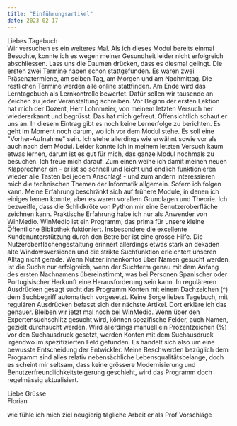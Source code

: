 ```yaml
---
title: "Einführungsartikel"
date: 2023-02-17
---
```


Liebes Tagebuch  
Wir versuchen es ein weiteres Mal. Als ich dieses Modul bereits einmal Besuchte, konnte ich es wegen meiner Gesundheit leider nicht erfolgreich abschliessen.
Lass uns die Daumen drücken, dass es diesmal gelingt.
Die ersten zwei Termine haben schon stattgefunden.
Es waren zwei Präsenztermiene, am selben Tag, am Morgen und am Nachmittag. 
Die restlichen Termine werden alle online stattfinden. 
Am Ende wird das Lerntagebuch als Lernkontrolle bewertet. 
Dafür sollen wir tausende an Zeichen zu jeder Veranstaltung schreiben. 
Vor Beginn der ersten Lektion hat mich der Dozent, Herr Lohnmeier, von meinem letzten Versuch her wiedererkannt und begrüsst. 
Das hat mich gefreut.
Offensichtlich schaut er uns an. 
In diesem Eintrag gibt es noch keine Lernerfolge zu berichten. 
Es geht im Moment noch darum, wo ich vor dem Modul stehe. 
Es soll eine "Vorher-Aufnahme" sein. 
Ich stehe allerdings wie erwähnt sowie vor als auch nach dem Modul. 
Leider konnte ich in meinem letzten Versuch kaum etwas lernen, darum ist es gut für mich, das ganze Modul nochmals zu besuchen. 
Ich freue mich darauf. 
Zum einen weihe ich damit meinen neuen Klapprechner ein - er ist so schnell und leicht und endlich funktionieren wieder alle Tasten bei jedem Anschlag! - und zum andern interessieren mich die technischen Themen der Informatik allgemein. 
Sofern ich folgen kann. 
Meine Erfahrung beschränkt sich auf frühere Module, in denen ich einiges lernen konnte, aber es waren vorallem Grundlagen und Theorie. 
Ich bezweifle, dass die Schlidkröte von Python mir eine Benutzeroberfläche zeichnen kann. 
Praktische Erfahrung habe ich nur als Anwender von WinMedio. 
WinMedio ist ein Programm, das prima für unsere kleine Öffentliche Bibliothek fuktioniert. 
Insbesondere die excellente Kundenunterstützung durch den Betreiber ist eine grosse Hilfe. 
Die Nutzeroberflächengestaltung erinnert allerdings etwas stark an dekaden alte Windowsversionen und die strikte Suchfunktion erleichtert unseren Alltag nicht gerade. 
Wenn Nutzer:innenkontos über Namen gesucht werden, ist die Suche nur erfolgreich, wenn der Suchterm genau mit dem Anfang des ersten Nachnamens übereinstimmt, was bei Personen Spanischer oder Portugisischer Herkunft eine Herausforderung sein kann. 
In reguläreren Ausdrücken gesagt sucht das Programm Konten mit einem Dachzeichen (^) dem Suchbegriff automatisch vorgesetzt. 
Keine Sorge liebes Tagebuch, mit regulären Ausdrücken befasst sich der nächste Artikel. 
Dort erkläre ich das genauer. 
Bleiben wir jetzt mal noch bei WinMedio.
Wenn über den Expertensuchschlitz gesucht wird, können spezifische Felder, auch Namen, gezielt durchsucht werden. 
Wird allerdings manuell ein Prozentzeichen (%) vor den Suchausdruck gesetzt, werden Konten mit dem Suchausdruck irgendwo im spezifizierten Feld gefunden.
Es handelt sich also um eine bewusste Entscheidung der Entwickler.
Meine Beschwerden bezüglich dem Programm sind alles relativ nebensächliche Lebensqualitätsbelange, doch es scheint mir seltsam, dass keine grössere Modernisierung und Benutzerfreundlichkeitsteigerung geschieht, wird das Programm doch regelmässig aktualisiert.


Liebe Grüsse  
Florian 


wie fühle ich mich
ziel
neugierig
tägliche Arbeit
er als Prof
Vorschläge
